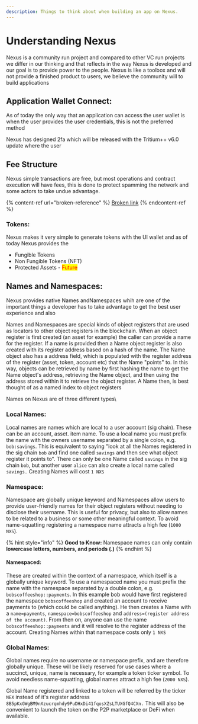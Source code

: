 ```yaml
---
description: Things to think about when building an app on Nexus.
---
```


# Understanding Nexus

Nexus is a community run project and compared to other VC run projects we differ in our thinking and that reflects in the way Nexus is developed and our goal is to provide power to the people. Nexus is like a toolbox and will not provide a finished product to users, we believe the community will to build applications&#x20;



## Application Wallet Connect:

As of today the only way that an application can access the user wallet is when the user provides the user credentials, this is not the preferred method&#x20;

Nexus has designed 2fa which will be released with the Tritium++ v6.0 update where the user&#x20;

## Fee Structure

Nexus simple transactions are free, but most operations and contract execution will have fees, this is done to protect spamming the network and some actors to take undue advantage.

{% content-ref url="broken-reference" %}
[Broken link](broken-reference)
{% endcontent-ref %}

### Tokens:

Nexus makes it very simple to generate tokens with the UI wallet and as of today Nexus provides the&#x20;



* Fungible Tokens&#x20;
* Non Fungible Tokens (NFT)
* Protected Assets - <mark style="color:red;">Future</mark>

## Names and Namespaces:

Nexus provides native Names andNamespaces whih are one of the important things a developer has to take advantage to get the best user experience and also

Names and Namespaces are special kinds of object registers that are used as locators to other object registers in the blockchain. When an object register is first created (an asset for example) the caller can provide a name for the register. If a name is provided then a Name object register is also created with its register address based on a hash of the name. The Name object also has a address field, which is populated with the register address of the register (asset, token, account etc) that the Name "points" to. In this way, objects can be retrieved by name by first hashing the name to get the Name object's address, retrieving the Name object, and then using the address stored within it to retrieve the object register. A Name then, is best thought of as a named index to object registers

Names on Nexus are of three different types\\

### Local Names:&#x20;

Local names are names which are local to a user account (sig chain). These can be an account, asset. item name. To use a local name you must prefix the name with the owners username separated by a single colon, e.g. `bob:savings`. This is equivalent to saying "look at all the Names registered in the sig chain `bob` and find one called `savings` and then see what object register it points to". There can only be one Name called `savings` in the sig chain `bob`, but another user `alice` can also create a local name called `savings.`  Creating Names will cost `1 NXS`

### Namespace:&#x20;

Namespace are globally unique keyword and Namespaces allow users to provide user-friendly names for their object registers without needing to disclose their username. This is useful for privacy, but also to allow names to be related to a business or some other meaningful context. To avoid name-squatting registering a namespace name attracts a high fee (`1000 NXS`).

{% hint style="info" %}
**Good to Know:** Namespace names can only contain **lowercase letters, numbers, and periods (.)**
{% endhint %}

#### Namespaced:&#x20;

These are created within the context of a namespace, which itself is a globally unique keyword.  To use a namespaced name you must prefix the name with the namespace separated by a double colon, e.g. `bobscoffeeshop::payments`. In this example bob would have first registered the namespace `bobscoffeeshop` and created an account to receive payments to (which could be called anything). He then creates a Name with a `name=payments`, `namespace=bobscoffeeshop` and `address=(register address of the account)`. From then on, anyone can use the name `bobscoffeeshop::payments` and it will resolve to the register address of the account. Creating Names within that namespace costs only `1 NXS`

### Global Names:

Global names require no username or namespace prefix, and are therefore globally unique. These will be likely reserved for use cases where a succinct, unique, name is necessary, for example a token ticker symbol. To avoid needless name-squatting, global names attract a high fee (`2000 NXS`).&#x20;

Global Name registered and linked to a token will be referred by the ticker `NEX` instead of it's register address `8B5pKxGWgBM9nXzucrqmhdy9PuDHxDi41fqosXZsLTUXGfQ4CXn.`  This will also be convenient to launch the token on the P2P marketplace or DeFi when available.

